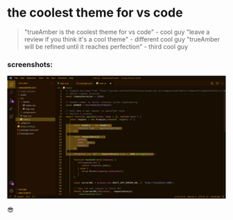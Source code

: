# the coolest theme for vs code

> "trueAmber is the coolest theme for vs code" - cool guy
> "leave a review if you think it's a cool theme" - different cool guy
> "trueAmber will be refined until it reaches perfection" - third cool guy

### screenshots:

![screenshot 1](images/trueAmber1.png)

:sunglasses:


